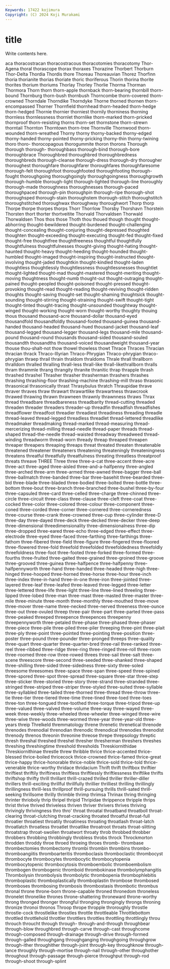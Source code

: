 ```yaml
---
Keywords: 17422 kojimura
Copyright: (C) 2024 Koji Murakami
---
```


# title

Write contents here.



aca thoracostracan thoracostracous thoracotomies thoracotomy Thor-Agena thoral thorascope thorax
thoraxes Thorazine Thorbert Thorburn Thor-Delta Thordia Thordis thore Thoreau Thoreauvian
Thorez Thorfinn thoria thorianite thorias thoriate thoric thoriferous Thorin thorina
thorite thorites thorium thoriums Thorlay Thorley Thorlie Thorma Thorman Thormora
Thorn thorn thorn-apple thornback thorn-bearing thornbill thorn-bound Thornburg thorn-bush thornbush
Thorncombe thorn-covered thorn-crowned Thorndale Thorndike Thorndyke Thorne thorned thornen thorn-encompassed
Thorner Thornfield thornhead thorn-headed thorn-hedge thorn-hedged Thornie thornier thorniest thornily
thorniness thorning thornless thornlessness thornlet thornlike thorn-marked thorn-pricked thornproof thorn-resisting
thorns thorn-set thornstone thorn-strewn thorntail Thornton Thorntown thorn-tree Thornville Thornwood
thorn-wounded thorn-wreathed Thorny thorny thorny-backed thorny-edged thorny-handed thorny-pointed thorny-pricking thorny-thin
thorny-twining thoro thoro- thorocopagous thorogummite thoron thorons Thorough thorough thorough-
thoroughbass thorough-bind thorough-bore thoroughbrace Thoroughbred thoroughbred thoroughbredness thoroughbreds thorough-cleanse thorough-dress
thorough-dry thorougher thoroughest thoroughfare thoroughfarer thoroughfares thoroughfaresome thorough-felt thoroughfoot thoroughfooted
thoroughfooting thorough-fought thoroughgoing thoroughgoingly thoroughgoingness thoroughgrowth thorough-humble thorough-light thorough-lighted thorough-line
thoroughly thorough-made thoroughness thoroughnesses thorough-paced thoroughpaced thorough-pin thoroughpin thorough-ripe thorough-shot
thoroughsped thorough-stain thoroughstem thorough-stitch thoroughstitch thoroughstitched thoroughwax thoroughway thoroughwort Thorp
thorp Thorpe thorpe thorpes thorps Thorr Thorrlow Thorsby Thorshavn Thorstein
Thorsten thort thorter thortveitite Thorvald Thorvaldsen Thorwald Thorwaldsen Thos thos
those Thoth thou thoued though thought thought-abhorring thought-bewildered thought-burdened thought-challenging
thought-concealing thought-conjuring thought-depressed thoughted thoughten thought-exceeding thought-executing thought-fed thought-fixed thought-free
thoughtfree thoughtfreeness thoughtful thoughtfully thoughtfulness thoughtfulnesses thought-giving thought-hating thought-haunted thought-heavy
thought-heeding thought-hounded thought-humbled thought-imaged thought-inspiring thought-instructed thought-involving thought-jaded thoughtkin thought-kindled
thought-laden thoughtless thoughtlessly thoughtlessness thoughtlessnesses thoughtlet thought-lighted thought-mad thought-mastered thought-meriting
thought-moving thoughtness thought-numb thought-out thought-outraging thought-pained thought-peopled thought-poisoned thought-pressed thought-provoking
thought-read thought-reading thought-reviving thought-ridden thoughts thought-saving thought-set thought-shaming thoughtsick thought-sounding
thought-stirring thought-straining thought-swift thought-tight thought-tinted thought-tracing thought-unsounded thoughtway thought-winged thought-working
thought-worn thought-worthy thoughty thouing thous thousand thousand-acre thousand-dollar thousand-eyed thousandfold
thousandfoldly thousand-footed thousand-guinea thousand-handed thousand-headed thousand-hued thousand-jacket thousand-leaf thousand-legged thousand-legger
thousand-legs thousand-mile thousand-pound thousand-round thousands thousand-sided thousand-souled thousandth thousandths thousand-voiced
thousandweight thousand-year thouse thou-shalt-not thow thowel thowless thowt Thrace Thraces
Thracian thracian thrack Thraco-Illyrian Thraco-Phrygian Thraco-phrygian thraco-phrygian thraep thrail thrain
thraldom thraldoms Thrale thrall thrallborn thralldom thralled thralling thrall-less thrall-like
thrall-likethrallborn thralls thram thrammle thrang thrangity thranite thranitic thrap thrapple
thrash thrashed thrashel Thrasher thrasher thrasherman thrashers thrashes thrashing thrashing-floor
thrashing-machine thrashing-mill thraso thrasonic thrasonical thrasonically thrast Thrasybulus thratch Thraupidae
thrave thraver thraves thraw thrawart thrawartlike thrawartness thrawcrook thrawed thrawing
thrawn thrawneen thrawnly thrawnness thraws Thrax thread threadbare threadbareness threadbarity
thread-cutting threaded threaden threader threaders threader-up threadfin threadfish threadfishes threadflower
threadfoot threadier threadiest threadiness threading threadle thread-leaved thread-legged threadless threadlet
thread-lettered threadlike threadmaker threadmaking thread-marked thread-measuring thread-mercerizing thread-milling thread-needle thread-paper
threads thread-shaped thread-the-needle thread-waisted threadway threadweed thread-winding threadworm thread-worn thready
threap threaped threapen threaper threapers threaping threaps threat threated threaten
threatenable threatened threatener threateners threatening threateningly threateningness threatens threatful threatfully
threatfulness threating threatless threatproof threats threave THREE Three three three-a-cat
three-accent three-acre three-act three-aged three-aisled three-and-a-halfpenny three-angled three-arched three-arm three-armed
three-awned three-bagger three-ball three-ballmatch three-banded three-bar three-basehit three-bearded three-bid three-blade
three-bladed three-bodied three-bolted three-bottle three-bottom three-bout three-branch three-branched three-bushel three-by-four
three-capsuled three-card three-celled three-charge three-chinned three-circle three-circuit three-class three-clause three-cleft
three-coat three-cocked three-color three-colored three-colour three-component three-coned three-corded three-corner three-cornered
three-corneredness three-course three-crank three-crowned three-cup three-cylinder three-D three-day three-dayed three-deck
three-decked three-decker three-deep three-dimensional threedimensionality three-dimensionalness three-dip three-dropped three-eared three-echo
three-edged three-effect three-electrode three-eyed three-faced three-farthing three-farthings three-fathom three-fibered three-field
three-figure three-fingered three-floored three-flowered three-fold threefold threefolded threefoldedness threefoldly threefoldness
three-foot three-footed three-forked three-formed three-fourths three-fruited three-gaited three-grained three-groined three-groove
three-grooved three-guinea three-halfpence three-halfpenny three-halfpennyworth three-hand three-handed three-headed three-high three-hinged
three-hooped three-horned three-horse three-hour three-inch three-index three-in-hand three-in-one three-iron three-jointed
three-layered three-leaf three-leafed three-leaved three-legged three-letter three-lettered three-life three-light three-line
three-lined threeling three-lipped three-lobed three-man three-mast three-masted three-master three-mile three-minute
three-month three-monthly three-mouthed three-move three-mover three-name three-necked three-nerved threeness three-ounce
three-out three-ovuled threep three-pair three-part three-parted three-pass three-peaked threeped threepence
threepences threepenny threepennyworth three-petaled three-phase three-phased three-phaser three-piece three-pile three-piled
three-piler threeping three-pint three-plait three-ply three-point three-pointed three-pointing three-position three-poster
three-pound three-pounder three-pronged threeps three-quality three-quart three-quarter three-quarter-bred three-rail three-ranked
three-reel three-ribbed three-ridge three-ring three-ringed three-roll three-room three-roomed three-row three-rowed
threes three-sail three-salt three-scene threescore three-second three-seeded three-shanked three-shaped three-shilling
three-sided three-sidedness three-sixty three-soled threesome threesomes three-space three-span three-speed three-spined
three-spored three-spot three-spread three-square three-star three-step three-sticker three-storied three-story three-strand
three-stranded three-stringed three-striped three-striper three-styled three-suited three-syllable three-syllabled three-tailed three-thorned
three-thread three-throw three-tie three-tier three-tiered three-time three-tined three-toed three-toes three-ton
three-tongued three-toothed three-torque three-tripod three-up three-valued three-valved three-volume three-way three-wayed
three-week three-weekly three-wheeled three-wheeler three-winged three-wire three-wive three-woods three-wormed three-year
three-year-old three-years threip Threlkeld thremmatology threne threnetic threnetical threnode threnodes
threnodial threnodian threnodic threnodical threnodies threnodist threnody threnos threonin threonine
threose threpe threpsology threptic thresh threshal threshed threshel thresher thresherman
threshers threshes threshing threshingtime threshold thresholds Threskiornithidae Threskiornithinae threstle threw
thribble thrice thrice-accented thrice-blessed thrice-boiled thricecock thrice-crowned thrice-famed thrice-great thrice-happy
thrice-honorable thrice-noble thrice-sold thrice-told thrice-venerable thrice-worthy thridace thridacium Thrift thrift
thriftbox thriftier thriftiest thriftily thriftiness thriftless thriftlessly thriftlessness thriftlike thrifts
thriftshop thrifty thrill thrillant thrill-crazed thrilled thriller thriller-diller thrillers thrill-exciting
thrillful thrillfully thrillier thrilliest thrilling thrillingly thrillingness thrill-less thrillproof thrill-pursuing
thrills thrill-sated thrill-seeking thrillsome thrilly thrimble thrimp thrimsa Thrinax thring
thringing thrinter thrioboly thrip thripel thripid Thripidae thrippence thripple thrips
thrist thrive thrived thriveless thriven thriver thrivers thrives thriving thrivingly
thrivingness thro thro' throat throatal throatband throatboll throat-clearing throat-clutching throat-cracking
throated throatful throat-full throatier throatiest throatily throatiness throating throatlash throat-latch
throatlatch throatless throatlet throatlike throatroot throats throat-slitting throatstrap throat-swollen throatwort
throaty throb throbbed throbber throbbers throbbing throbbingly throbless throbs throck
Throckmorton throdden throddy throe throed throeing throes thromb- thrombase thrombectomies
thrombectomy thrombi thrombin thrombins thrombo- thromboangiitis thromboarteritis thromboclasis thromboclastic thrombocyst
thrombocyte thrombocytes thrombocytic thrombocytopenia thrombocytopenic thrombocytosis thromboembolic thromboembolism thrombogen thrombogenic
thromboid thrombokinase thrombolymphangitis Thrombolysin thrombolysis thrombolytic thrombopenia thrombophlebitis thromboplastic thromboplastically
thromboplastin thrombose thrombosed thromboses thrombosing thrombosis thrombostasis thrombotic thrombus thronal
throne throne-born throne-capable throned thronedom throneless thronelet thronelike thrones throne-shattering
throneward throne-worthy throng thronged thronger throngful thronging throngingly throngs throning
thronize thronoi thronos Throop thrope thropple throroughly throstle throstle-cock throstlelike
throstles throttle throttleable Throttlebottom throttled throttlehold throttler throttlers throttles throttling
throttlingly throu throuch throucht through through- through-and-through throughbear through-blow throughbred
through-carve through-cast throughcome through-composed through-drainage through-drive through-formed through-galled throughgang throughganging
throughgoing throughgrow through-ither throughither through-joint through-key throughknow through-lance throughly through-mortise
through-nail through-other throughother throughout through-passage through-pierce throughput through-rod through-shoot through-splint

